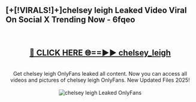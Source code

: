<h2>[+[!VIRALS!]+]chelsey leigh Leaked Video Viral On Social X Trending Now - 6fqeo</h2>
<br>
<div align="center">
<h2><a href="https://libra.edu.pl?chelsey_leigh" rel="nofollow">🔴 CLICK HERE 🌐==►► chelsey_leigh</a></h2>
<br>
Get chelsey leigh OnlyFans leaked all content. Now you can access all videos and pictures of chelsey leigh OnlyFans. New Updated Files 2025!
<br>
<br>
<a href="https://libra.edu.pl?chelsey_leigh" rel="nofollow" data-target="animated-image.originalLink"><img src="https://i.ibb.co.com/WyWwxjT/player-gif2.gif" alt="chelsey leigh Leaked OnlyFans" style="max-width: 100%; display: inline-block;" data-target="animated-image.originalImage"></a>
</div>
<br>
